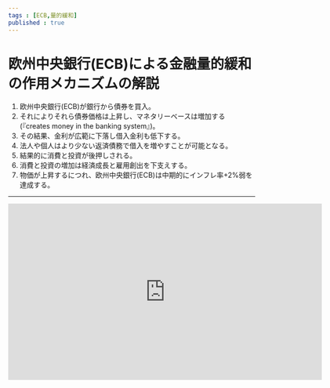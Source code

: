 ```yaml
--- 
tags : [ECB,量的緩和] 
published : true
---
```

#  欧州中央銀行(ECB)による金融量的緩和の作用メカニズムの解説

1. 欧州中央銀行(ECB)が銀行から債券を買入。
1. それによりそれら債券価格は上昇し、マネタリーベースは増加する(『creates money in the banking system』)。
1. その結果、金利が広範に下落し借入金利も低下する。
1. 法人や個人はより少ない返済債務で借入を増やすことが可能となる。
1. 結果的に消費と投資が後押しされる。
1. 消費と投資の増加は経済成長と雇用創出を下支えする。
1. 物価が上昇するにつれ、欧州中央銀行(ECB)は中期的にインフレ率+2%弱を達成する。

***
	
<iframe width="640" height="360" src="https://www.youtube.com/embed/BsPLCXJSRAI?rel=0" frameborder="0" allowfullscreen></iframe>